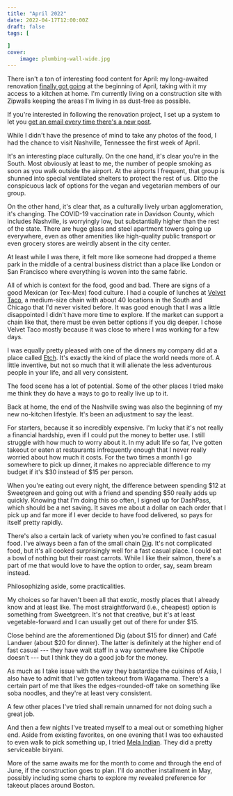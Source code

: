```yaml
---
title: "April 2022"
date: 2022-04-17T12:00:00Z
draft: false
tags: [
    
]
cover:
    image: plumbing-wall-wide.jpg
---
```


There isn't a ton of interesting food content for April: my long-awaited renovation [finally got going](http://jkibe.github.io/kitchen145/) at the beginning of April, taking with it my access to a kitchen at home. I'm currently living on a construction site with Zipwalls keeping the areas I'm living in as dust-free as possible.

If you're interested in following the renovation project, I set up a system to let you [get an email every time there's a new post](https://landing.mailerlite.com/webforms/landing/k3e7b4).

While I didn't have the presence of mind to take any photos of the food, I had the chance to visit Nashville, Tennessee the first week of April.

It's an interesting place culturally. On the one hand, it's clear you're in the South. Most obviously at least to me, the number of people smoking as soon as you walk outside the airport. At the airports I frequent, that group is shunned into special ventilated shelters to protect the rest of us. Ditto the conspicuous lack of options for the vegan and vegetarian members of our group.

On the other hand, it's clear that, as a culturally lively urban agglomeration, it's changing. The COVID-19 vaccination rate in Davidson County, which includes Nashville, is worryingly low, but substantially higher than the rest of the state. There are huge glass and steel apartment towers going up everywhere, even as other amenities like high-quality public transport or even grocery stores are weirdly absent in the city center.

At least while I was there, it felt more like someone had dropped a theme park in the middle of a central business district than a place like London or San Francisco where everything is woven into the same fabric.

All of which is context for the food, good and bad. There are signs of a good Mexican (or Tex-Mex) food culture. I had a couple of lunches at [Velvet Taco](https://www.velvettaco.com), a medium-size chain with about 40 locations in the South and Chicago that I'd never visited before. It was good enough that I was a little disappointed I didn't have more time to explore. If the market can support a chain like that, there must be even better options if you dig deeper. I chose Velvet Taco mostly because it was close to where I was working for a few days.

I was equally pretty pleased with one of the dinners my company did at a place called [Etch](https://etchrestaurant.com). It's exactly the kind of place the world needs more of. A little inventive, but not so much that it will alienate the less adventurous people in your life, and all very consistent.

The food scene has a lot of potential. Some of the other places I tried make me think they do have a ways to go to really live up to it.

Back at home, the end of the Nashville swing was also the beginning of my new no-kitchen lifestyle. It's been an adjustment to say the least.

For starters, because it so incredibly expensive. I'm lucky that it's not really a financial hardship, even if I could put the money to better use. I still struggle with how much to worry about it. In my adult life so far, I've gotten takeout or eaten at restaurants infrequently enough that I never really worried about how much it costs. For the two times a month I go somewhere to pick up dinner, it makes no appreciable difference to my budget if it's $30 instead of $15 per person.

When you're eating out every night, the difference between spending $12 at Sweetgreen and going out with a friend and spending $50 really adds up quickly. Knowing that I'm doing this so often, I signed up for DashPass, which should be a net saving. It saves me about a dollar on each order that I pick up and far more if I ever decide to have food delivered, so pays for itself pretty rapidly.

There's also a certain lack of variety when you're confined to fast casual food. I've always been a fan of the small chain [Dig](https://www.diginn.com). It's not complicated food, but it's all cooked surprisingly well for a fast casual place. I could eat a bowl of nothing but their roast carrots. While I like their salmon, there's a part of me that would love to have the option to order, say, seam bream instead.

Philosophizing aside, some practicalities.

My choices so far haven't been all that exotic, mostly places that I already know and at least like. The most straightforward (i.e., cheapest) option is something from Sweetgreen. It's not that creative, but it's at least vegetable-forward and I can usually get out of there for under $15.

Close behind are the aforementioned Dig (about $15 for dinner) and Café Landwer (about $20 for dinner). The latter is definitely at the higher end of fast casual --- they have wait staff in a way somewhere like Chipotle doesn't --- but I think they do a good job for the money.

As much as I take issue with the way they bastardize the cuisines of Asia, I also have to admit that I've gotten takeout from Wagamama. There's a certain part of me that likes the edges-rounded-off take on something like soba noodles, and they're at least very consistent.

A few other places I've tried shall remain unnamed for not doing such a great job.

And then a few nights I've treated myself to a meal out or something higher end. Aside from existing favorites, on one evening that I was too exhausted to even walk to pick something up, I tried [Mela Indian](https://www.melaboston.com). They did a pretty serviceable biryani.

More of the same awaits me for the month to come and through the end of June, if the construction goes to plan. I'll do another installment in May, possibly including some charts to explore my revealed preference for takeout places around Boston.
